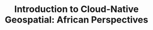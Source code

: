 ---
weight: 10
title: "Introduction to Cloud-Native Geospatial: African Perspectives"
when_date: "2 October 2024"
when_time: "9 AM EDT / 2 PM WAT / 3 PM SAST / 4 PM EAT"
where: "Virtual"
cta_text: "Reserve your spot"
cta_url: "https://47016186.hs-sites.com/cng-intro-usecases"
hubspot_url: ""
description: "In this webinar, moderated by [Dalton Lunga](https://www.linkedin.com/in/dalton-lunga-a6411a4/), a senior research scientist at [Oak Ridge National Lab](https://www.ornl.gov/), we explore applications of cloud-native geospatial on the African continent. [Daniel Nwaeze](https://www.linkedin.com/in/daniel-nwaeze/) will talk about the conversion of LandCoverNet to the Zarr format, which optimizes geospatial data management in cloud-native environments. Earth Observation Data Scientist, at Digital Earth Africa, [Mpho Sadiki](https://www.linkedin.com/in/mpho-sadiki-086662174/), will present on the crop-type mapping workflow, which is designed to be used in the Digital Earth Africa Sandbox and is provided as a collection of documented Jupyter notebooks in an open GitHub repository. [Victoria Neema](https://www.digitalearthafrica.org/about-us/our-team/victoria-neema), Earth observation data scientist at Digital Earth Africa will discuss the DE Africa Waterbodies Service, which maps over 700,000 waterbodies across Africa and tracks changes in their water surface area over three decades."
price: "Free"
image_url: ""
hide_cta: true
# passed: true
---